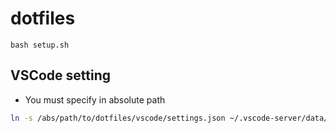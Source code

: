 # dotfiles

```
bash setup.sh
```

## VSCode setting

- You must specify in absolute path
```sh
ln -s /abs/path/to/dotfiles/vscode/settings.json ~/.vscode-server/data/Machine
```
